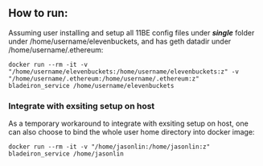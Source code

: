 ## How to run:

Assuming user installing and setup all 11BE config files under ***single*** folder under /home/username/elevenbuckets, and has geth datadir under /home/username/.ethereum:

```
docker run --rm -it -v "/home/username/elevenbuckets:/home/username/elevenbuckets:z" -v "/home/username/.ethereum:/home/username/.ethereum:z" bladeiron_service /home/username/elevenbuckets
```

### Integrate with exsiting setup on host 

As a temporary workaround to integrate with exsiting setup on host, one can also choose to bind the whole user home directory into docker image:

```
docker run --rm -it -v "/home/jasonlin:/home/jasonlin:z" bladeiron_service /home/jasonlin
```
